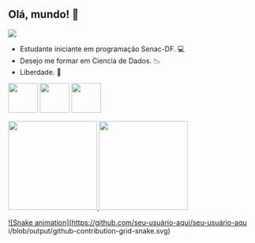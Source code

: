 ## Olá, mundo! 👋

<div> 
<a href="https://instagram.com/viitor.cs"target="_blank"><img loading="lazy" src="https://img.shields.io/badge/-Instagram-%23E4405F?style=for-the-badge&logo=instagram&logoColor=white"target="_blank"></a>
</div>


- Estudante iniciante em programação Senac-DF. :computer:
- Desejo me formar em Ciencia de Dados. :chart_with_downwards_trend:
- Liberdade. :sunrise:


 <img height="60" width="60" src="https://cdn.jsdelivr.net/gh/devicons/devicon@latest/icons/github/github-original-wordmark.svg"/>  <img height="60" width="60" src="https://cdn.jsdelivr.net/gh/devicons/devicon@latest/icons/java/java-plain.svg"/>  <img height="60" width="60" src="https://cdn.jsdelivr.net/gh/devicons/devicon@latest/icons/chrome/chrome-plain.svg" />

<div>
<a href="https://github.com/NeaD20">
<img loading="lazy" height="180em" src="https://github-readme-stats.vercel.app/api/top-langs/?username=NeaD20&layout=compact&langs_count=7&theme=dracula"/>
<img loading="lazy" height="180em" src="https://github-readme-stats.vercel.app/api?username=NeaD20&show_icons=true&theme=dracula&include_all_commits=true&count_private=true"/>
</div>

![Snake
animation](https://github.com/seu-usuário-aqui/seu-usuário-aqu
i/blob/output/github-contribution-grid-snake.svg)

 
          
          
          




<!--
**NeaD20/NeaD20** is a ✨ _special_ ✨ repository because its `README.md` (this file) appears on your GitHub profile.

Here are some ideas to get you started:

- 🔭 I’m currently working on ...
- 🌱 I’m currently learning ...
- 👯 I’m looking to collaborate on ...
- 🤔 I’m looking for help with ...
- 💬 Ask me about ...
- 📫 How to reach me: ...
- 😄 Pronouns: ...
- ⚡ Fun fact: ...
-->

